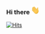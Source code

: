 ### Hi there <img src="https://raw.githubusercontent.com/ABSphreak/ABSphreak/master/gifs/Hi.gif" width="23" height="23"/>
[![Hits](https://hits.seeyoufarm.com/api/count/incr/badge.svg?url=https%3A%2F%2Fgithub.com%2Fanjaekk%2Fhit-counter&count_bg=%23E9D69E&title_bg=%23F1B849&icon=&icon_color=%23000000&title=hits&edge_flat=false)](https://hits.seeyoufarm.com)

<!--
**anjaekk/anjaekk** is a ✨ _special_ ✨ repository because its `README.md` (this file) appears on your GitHub profile.

Here are some ideas to get you started:

- 🔭 I’m currently working on ...
- 🌱 I’m currently learning ...
- 👯 I’m looking to collaborate on ...
- 🤔 I’m looking for help with ...
- 💬 Ask me about ...
- 📫 How to reach me: ...
- 😄 Pronouns: ...
- ⚡ Fun fact: ...
-->
